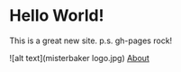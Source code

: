 # Hello World! 

This is a great new site.
p.s. gh-pages rock!

![alt text](misterbaker logo.jpg)
[About](about.md)
